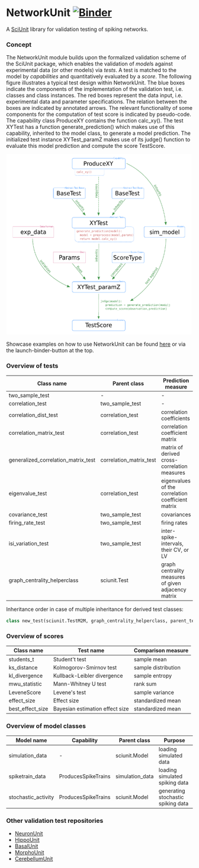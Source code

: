 # NetworkUnit [![Binder](https://mybinder.org/badge.svg)](https://mybinder.org/v2/gh/INM-6/NetworkUnit/interactive_example?filepath=examples%2Findex.ipynb)
A [SciUnit](https://github.com/scidash/sciunit) library for validation testing of spiking networks.

### Concept
The NetworkUnit module builds upon the formalized validation scheme of the SciUnit package, 
which enables the validation of *model*s against experimental data (or other models) via *tests*.
A test is matched to the model by *capabilities* and quantitatively evaluated by a *score*.
The following figure illustrates a typical test design within NetworkUnit. 
The blue boxes indicate the components of the implementation of the validation test, 
i.e. classes and class instances. The red boxes represent the data input, 
i.e. experimental data and parameter specifications. 
The relation between the boxes are indicated by annotated arrows. 
The relevant functionality of some components for the computation of test 
score is indicated by pseudo-code. The capability class ProduceXY contains 
the function calc_xy(). The test XYTest has a function generate_prediction() 
which makes use of this capability, inherited to the model class, 
to generate a model prediction. The initialized test instance XYTest_paramZ 
makes use of its judge() function to evaluate this model prediction and 
compute the score TestScore.

<img src="./figures/flowchart.png" width="500" />

Showcase examples on how to use NetworkUnit can be found [here](https://web.gin.g-node.org/INM-6/network_validation) or via the launch-binder-button at the top.

### Overview of tests

| Class name | Parent class | Prediction measure |
| -------- | -------- | -------- | 
|two_sample_test                    | - | - |
|correlation_test                   | two_sample_test | - |
|correlation_dist_test              | correlation_test | correlation coefficients |
|correlation_matrix_test            | correlation_test | correlation coefficient matrix |
|generalized_correlation_matrix_test| correlation_matrix_test | matrix of derived cross-correlation measures |
|eigenvalue_test                    | correlation_test | eigenvalues of the correlation coefficient matrix |
|covariance_test                    | two_sample_test | covariances |
|firing_rate_test                   | two_sample_test | firing rates |
|isi_variation_test                 | two_sample_test | inter-spike-intervals, their CV, or LV |
|graph_centrality_helperclass       | sciunit.Test | graph centrality measures of given adjacency matrix |

Inheritance order in case of multiple inheritance for derived test classes: 
```python 
class new_test(sciunit.TestM2M, graph_centrality_helperclass, parent_test_class)
```

### Overview of scores

| Class name | Test name | Comparison measure |
| --------  | -------- | -------- | 
|students_t | Student't test | sample mean |
|ks_distance | Kolmogorov-Smirnov test | sample distribution |
|kl_divergence | Kullback-Leibler divergence | sample entropy |
|mwu_statistic | Mann-Whitney U test | rank sum |
|LeveneScore | Levene's test | sample variance |
|effect_size | Effect size | standardized mean |
|best_effect_size | Bayesian estimation effect size | standardized mean |

### Overview of model classes

| Model name | Capability | Parent class | Purpose |
| --------  | -------- | -------- | -------- | 
|simulation_data | - | sciunit.Model | loading simulated data |
|spiketrain_data | ProducesSpikeTrains | simulation_data | loading simulated spiking data |
|stochastic_activity | ProducesSpikeTrains | sciunit.Model | generating stochastic spiking data |

### Other validation test repositories
- [NeuronUnit](https://github.com/BlueBrain/neuronunit)
- [HippoUnit](https://github.com/apdavison/hippounit)
- [BasalUnit](https://github.com/appukuttan-shailesh/basalunit)
- [MorphoUnit](https://github.com/appukuttan-shailesh/morphounit)
- [CerebellumUnit](https://github.com/lungsi/cerebellum-unit)

